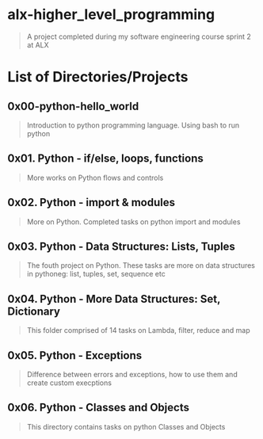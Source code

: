 # alx-higher_level_programming
> A project completed during my software engineering course sprint 2 at ALX

# List of Directories/Projects

## 0x00-python-hello_world
> Introduction to python programming language. Using bash to run python

## 0x01. Python - if/else, loops, functions
> More works on Python flows and controls

## 0x02. Python - import & modules
> More on Python. Completed tasks on python import and modules

## 0x03. Python - Data Structures: Lists, Tuples
> The fouth project on Python. These tasks are more on data structures in pythoneg: list, tuples, set, sequence etc

## 0x04. Python - More Data Structures: Set, Dictionary     
> This folder comprised of 14 tasks on Lambda, filter, reduce and map  

## 0x05. Python - Exceptions
> Difference between errors and exceptions, how to use them and create custom execptions

## 0x06. Python - Classes and Objects
> This directory contains tasks on python Classes and Objects




